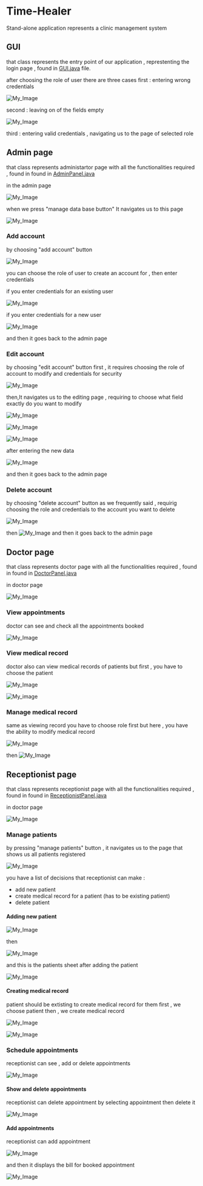 # Time-Healer
Stand-alone application represents a clinic management system 
## GUI 
that class represents the entry point of our application , represtenting the login page , found in <a href=" https://github.com/Menna-Islam/Time-Healer/blob/main/src/com/clinic/GUI.java">GUI.java</a> file.

after choosing the role of user there are three cases 
first : entering wrong credentials 

![My_Image](invalid_credentials.jpg)

second : leaving on of the fields empty

![My_Image](complete_info.jpg)

third : entering valid credentials , navigating us to the page of selected role 

## Admin page 
that class represents administartor page with all the functionalities required , found in  found in <a href=" https://github.com/Menna-Islam/Time-Healer/blob/main/src/com/clinic/AdminPanel.java">AdminPanel.java</a>

in the admin page 

![My_Image](admin_panel.jpg)

when we press "manage data base button"
It navigates us to this page

![My_Image](accounts.jpg)

### Add account
by choosing "add account" button

![My_Image](adding_account.jpg)

you can choose the role of user to create an account for , then enter credentials 

if you enter credentials for an existing user 

![My_Image](entering_credentails_to_existing_user.jpg)

if you enter credentials for a new user 

![My_Image](adding_new_user.jpg)

and then it goes back to the admin page 


### Edit account
by choosing "edit account" button
first , it requires choosing the role of account to modify and credentials for security 

![My_Image](edit_account_page.jpg)

then,It navigates us to the editing page , requiring to choose what field exactly do you want to modify 

![My_Image](edit_account.jpg)

![My_Image](modifying_passwordt.jpg)

![My_Image](modifying_both.jpg)

after entering the new data 

![My_Image](modifying_result.jpg)

and then it goes back to the admin page 


### Delete account
by choosing "delete account" button
as we frequently said , requirig choosing the role and credentials to the account you want to delete 

![My_Image](delete_account.jpg)

then 
![My_Image](deleting_result.jpg)
and then it goes back to the admin page 


## Doctor page 
that class represents doctor page with all the functionalities required , found in  found in <a href=" https://github.com/Menna-Islam/Time-Healer/blob/main/src/com/clinic/DoctorPanel.java">DoctorPanel.java</a>

in doctor page 

![My_Image](doctor_panel.jpg)

### View appointments 
doctor can see and check all the appointments booked 

![My_Image](view_appointments.jpg)


### View medical record 
doctor also can view medical records of patients 
but first , you have to choose the patient

![My_Image](view_medical_reocrds.jpg)

![My_image](choosing_patient's_medical_record.jpg)

### Manage medical record

same as viewing record you have to choose role first 
but here , you have the ability to modify medical record

![My_Image](editing_record.jpg)

then 
![My_Image](editing_record_results.jpg)


## Receptionist page 

that class represents receptionist page with all the functionalities required , found in  found in <a href=" https://github.com/Menna-Islam/Time-Healer/blob/main/src/com/clinic/ReceptionistPanel.java">ReceptionistPanel.java</a>

in doctor page 

![My_Image](receptionist_panel.jpg)

### Manage patients 
by pressing "manage patients" button , it navigates us to the page that shows us all patients registered

![My_Image](manage_patients.jpg)

you have a list of decisions that receptionist can make : 
- add new patient
- create medical record for a patient (has to be existing patient)
- delete patient

#### Adding new patient 

![My_Image](add_patient_form.jpg)

then 

![My_Image](adding_patient_message.jpg)  

and this is the patients sheet after adding the patient

![My_Image](adding_patient_result.jpg) 

#### Creating medical record 

patient should be extisting to create medical record for them 
 first , we choose patient 
 then , we create medical record 
 
![My_Image](create_medical_record.jpg) 

![My_Image](create_medical_record_result.jpg) 

 
### Schedule appointments
receptionist can see , add or delete appointments

![My_Image](schedule.appointments.jpg) 


#### Show and delete appointments 

receptionist can delete appointment by selecting appointment then delete it 

![My_Image](show_and_delete_appointment.jpg) 


#### Add appointments 

receptionist can add appointment 

![My_Image](add_appointment.jpg) 

and then it displays the bill for booked appointment 

![My_Image](bill.jpg) 


























